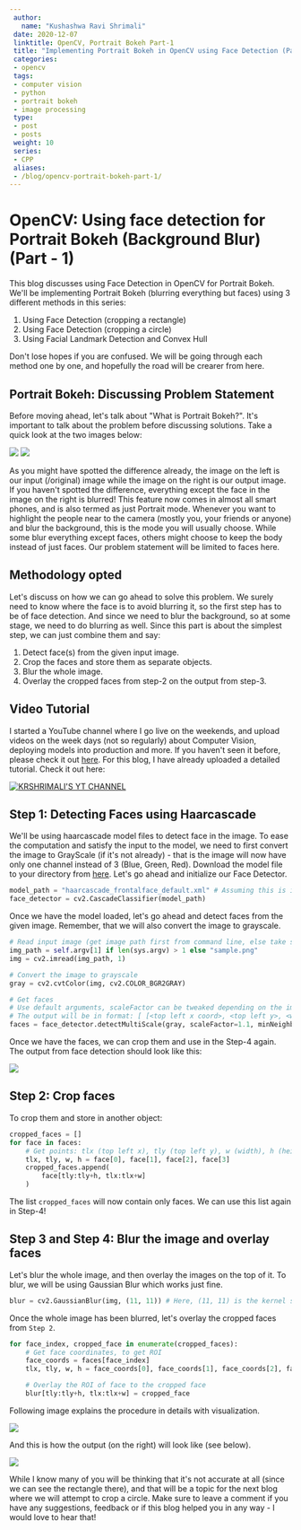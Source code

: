 ```yaml
---
 author:
   name: "Kushashwa Ravi Shrimali"
 date: 2020-12-07
 linktitle: OpenCV, Portrait Bokeh Part-1
 title: "Implementing Portrait Bokeh in OpenCV using Face Detection (Part-1)"
 categories:
 - opencv
 tags:
 - computer vision
 - python
 - portrait bokeh
 - image processing
 type:
 - post
 - posts
 weight: 10
 series:
 - CPP
 aliases:
 - /blog/opencv-portrait-bokeh-part-1/
---
```


<!-- <img src="/assets/opencv/thumbnails/Dec_7_2020.jpg"/> -->

# OpenCV: Using face detection for Portrait Bokeh (Background Blur) (Part - 1)

This blog discusses using Face Detection in OpenCV for Portrait Bokeh. We'll be implementing Portrait Bokeh (blurring everything but faces) using 3 different methods in this series:

1. Using Face Detection (cropping a rectangle)
2. Using Face Detection (cropping a circle)
3. Using Facial Landmark Detection and Convex Hull

Don't lose hopes if you are confused. We will be going through each method one by one, and hopefully the road will be crearer from here.

## Portrait Bokeh: Discussing Problem Statement

Before moving ahead, let's talk about "What is Portrait Bokeh?". It's important to talk about the problem before discussing solutions. Take a quick look at the two images below:

<img src="/assets/opencv/input_method1.jpeg" /> <img src="/assets/opencv/output_final.jpg" />

As you might have spotted the difference already, the image on the left is our input (/original) image while the image on the right is our output image. If you haven't spotted the difference, everything except the face in the image on the right is blurred! This feature now comes in almost all smart phones, and is also termed as just Portrait mode. Whenever you want to highlight the people near to the camera (mostly you, your friends or anyone) and blur the background, this is the mode you will usually choose. While some blur everything except faces, others might choose to keep the body instead of just faces. Our problem statement will be limited to faces here.

## Methodology opted

Let's discuss on how we can go ahead to solve this problem. We surely need to know where the face is to avoid blurring it, so the first step has to be of face detection. And since we need to blur the background, so at some stage, we need to do blurring as well. Since this part is about the simplest step, we can just combine them and say:

1. Detect face(s) from the given input image.
2. Crop the faces and store them as separate objects.
3. Blur the whole image.
4. Overlay the cropped faces from step-2 on the output from step-3.

## Video Tutorial

I started a YouTube channel where I go live on the weekends, and upload videos on the week days (not so regularly) about Computer Vision, deploying models into production and more. If you haven't seen it before, please check it out <a href="http://youtube.com/c/kushashwaraviShrimali/">here</a>. For this blog, I have already uploaded a detailed tutorial. Check it out here:

[![KRSHRIMALI'S YT CHANNEL](https://raw.githubusercontent.com/krshrimali/krshrimali.github.io/master/assets/opencv/preview/yt_preview_method1.jpeg)](https://www.youtube.com/watch?v=Nd3wFiSH-gw)

## Step 1: Detecting Faces using Haarcascade

We'll be using haarcascade model files to detect face in the image. To ease the computation and satisfy the input to the model, we need to first convert the image to GrayScale (if it's not already) - that is the image will now have only one channel instead of 3 (Blue, Green, Red). Download the model file to your directory from <a href="https://github.com/opencv/opencv/blob/master/data/haarcascades/haarcascade_frontalface_default.xml">here</a>. Let's go ahead and initialize our Face Detector.

```python
model_path = "haarcascade_frontalface_default.xml" # Assuming this is in our current directory
face_detector = cv2.CascadeClassifier(model_path)
```

Once we have the model loaded, let's go ahead and detect faces from the given image. Remember, that we will also convert the image to grayscale.

```python
# Read input image (get image path first from command line, else take sample.png - default)
img_path = self.argv[1] if len(sys.argv) > 1 else "sample.png"
img = cv2.imread(img_path, 1)

# Convert the image to grayscale
gray = cv2.cvtColor(img, cv2.COLOR_BGR2GRAY)

# Get faces
# Use default arguments, scaleFactor can be tweaked depending on the image
# The output will be in format: [ [<top left x coord>, <top left y>, <width>, <height> : for face 1], [ ... : for face 2], ... ]
faces = face_detector.detectMultiScale(gray, scaleFactor=1.1, minNeighbors=5)
```

Once we have the faces, we can crop them and use in the Step-4 again. The output from face detection should look like this:

<img src="/assets/opencv/rect_sample_method1.jpeg" />

## Step 2: Crop faces

To crop them and store in another object:

```python
cropped_faces = []
for face in faces:
    # Get points: tlx (top left x), tly (top left y), w (width), h (height)
    tlx, tly, w, h = face[0], face[1], face[2], face[3]
    cropped_faces.append(
        face[tly:tly+h, tlx:tlx+w]
    )
```

The list `cropped_faces` will now contain only faces. We can use this list again in Step-4!

## Step 3 and Step 4: Blur the image and overlay faces

Let's blur the whole image, and then overlay the images on the top of it. To blur, we will be using Gaussian Blur which works just fine.

```python
blur = cv2.GaussianBlur(img, (11, 11)) # Here, (11, 11) is the kernel size
```

Once the whole image has been blurred, let's overlay the cropped faces from `Step 2`.

```python
for face_index, cropped_face in enumerate(cropped_faces):
    # Get face coordinates, to get ROI
    face_coords = faces[face_index]
    tlx, tly, w, h = face_coords[0], face_coords[1], face_coords[2], face_coords[3]

    # Overlay the ROI of face to the cropped face
    blur[tly:tly+h, tlx:tlx+w] = cropped_face
```

Following image explains the procedure in details with visualization.

<img src="/assets/opencv/procedure_method1.jpg" />

And this is how the output (on the right) will look like (see below).

<img src="/assets/opencv/output_method1.jpg" />

While I know many of you will be thinking that it's not accurate at all (since we can see the rectangle there), and that will be a topic for the next blog where we will attempt to crop a circle. Make sure to leave a comment if you have any suggestions, feedback or if this blog helped you in any way - I would love to hear that!